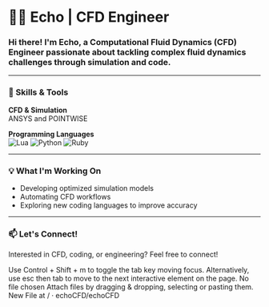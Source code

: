 # 👩‍💻 Echo | CFD Engineer

### Hi there! I'm Echo, a Computational Fluid Dynamics (CFD) Engineer passionate about tackling complex fluid dynamics challenges through simulation and code.

---

### 🔧 Skills & Tools

**CFD & Simulation**  
ANSYS and POINTWISE

**Programming Languages**  
![Lua](https://skillicons.dev/icons?i=lua) ![Python](https://skillicons.dev/icons?i=python) ![Ruby](https://skillicons.dev/icons?i=ruby)

---

### 💡 What I'm Working On
- Developing optimized simulation models
- Automating CFD workflows
- Exploring new coding languages to improve accuracy

---

### 📫 Let's Connect!
Interested in CFD, coding, or engineering? Feel free to connect!

<!---
echoCFD/echoCFD is a ✨ special ✨ repository because its `README.md` (this file) appears on your GitHub profile.
You can click the Preview link to take a look at your changes.
--->

Use Control + Shift + m to toggle the tab key moving focus. Alternatively, use esc then tab to move to the next interactive element on the page.
No file chosen
Attach files by dragging & dropping, selecting or pasting them.
New File at / · echoCFD/echoCFD 

